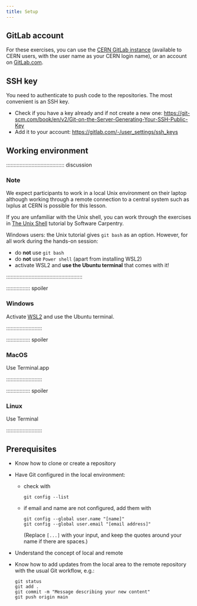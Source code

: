 ```yaml
---
title: Setup
---
```


## GitLab account

For these exercises, you can use the [CERN GitLab instance](https://gitlab.cern.ch/) (available to CERN users, with the user name as your CERN login name), or an account on [GitLab.com](https://gitlab.com/).

## SSH key

You need to authenticate to push code to the repositories. The most convenient is an SSH key.
- Check if you have a key already and if not create a new one: https://git-scm.com/book/en/v2/Git-on-the-Server-Generating-Your-SSH-Public-Key
- Add it to your account: https://gitlab.com/-/user_settings/ssh_keys



## Working environment

::::::::::::::::::::::::::::::::::::::: discussion

### Note

We expect participants to work in a local Unix environment on their laptop although working through a remote connection to a central system such as lxplus at CERN is possible for this lesson.

If you are unfamiliar with the Unix shell, you can work through the exercises in [The Unix Shell](https://swcarpentry.github.io/shell-novice/) tutorial by Software Carpentry. 

Windows users: the Unix tutorial gives `git bash` as an option. However, for all work during the hands-on session:

- do **not** use `git bash`
- do **not** use `Power shell` (apart from installing WSL2)
- activate WSL2 and **use the Ubuntu terminal** that comes with it!

:::::::::::::::::::::::::::::::::::::::::::::::::::

:::::::::::::::: spoiler

### Windows

Activate [WSL2](https://learn.microsoft.com/en-us/windows/wsl/install#install-wsl-command) and use the Ubuntu terminal.

::::::::::::::::::::::::

:::::::::::::::: spoiler

### MacOS

Use Terminal.app

::::::::::::::::::::::::


:::::::::::::::: spoiler

### Linux

Use Terminal

::::::::::::::::::::::::

## Prerequisites

- Know how to clone or create a repository
- Have Git configured in the local environment:
  - check with
    ```
    git config --list
    ```
  - if email and name are not configured, add them with
    ```
    git config --global user.name "[name]"
    git config --global user.email "[email address]"
    ``` 
    (Replace `[...]` with your input, and keep the quotes around your name if there are spaces.) 
- Understand the concept of local and remote 
- Know how to add updates from the local area to the remote repository with the usual Git workflow, e.g.:

  ```
  git status
  git add .
  git commit -m "Message describing your new content"
  git push origin main
  ```